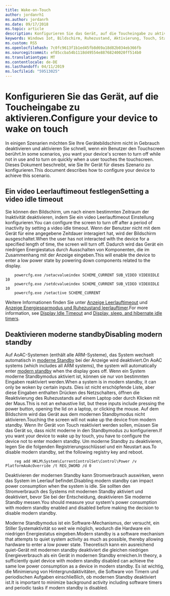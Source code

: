 ```yaml
---
title: Wake-on-Touch
author: jordanrh1
ms.author: jordanrh
ms.date: 09/17/2018
ms.topic: article
description: Konfigurieren Sie das Gerät, auf die Toucheingabe zu aktivieren.
keywords: Windows Iot, Bildschirm, Ruhezustand, Aktivierung, Touch, Standby, power
ms.custom: RS5
ms.openlocfilehash: 7c0fc9613f1b1ed45fb8d69a18d82b034eb366fb
ms.sourcegitcommit: ef85ccba54b1118d49554e88768240020ff514b0
ms.translationtype: MT
ms.contentlocale: de-DE
ms.lasthandoff: 04/11/2019
ms.locfileid: "59513025"
---
```

# <a name="configure-your-device-to-wake-on-touch"></a><span data-ttu-id="44787-104">Konfigurieren Sie das Gerät, auf die Toucheingabe zu aktivieren.</span><span class="sxs-lookup"><span data-stu-id="44787-104">Configure your device to wake on touch</span></span>

<span data-ttu-id="44787-105">In einigen Szenarien möchten Sie Ihre Gerätebildschirm nicht in Gebrauch deaktivieren und aktivieren Sie schnell, wenn ein Benutzer den Touchscreen berührt.</span><span class="sxs-lookup"><span data-stu-id="44787-105">In some scenarios, you want your device's screen to turn off while not in use and to turn on quickly when a user touches the touchscreen.</span></span> <span data-ttu-id="44787-106">Dieses Dokument beschreibt, wie Sie Ihr Gerät für dieses Szenario zu konfigurieren.</span><span class="sxs-lookup"><span data-stu-id="44787-106">This document describes how to configure your device to achieve this scenario.</span></span>

## <a name="setting-a-video-idle-timeout"></a><span data-ttu-id="44787-107">Ein video Leerlauftimeout festlegen</span><span class="sxs-lookup"><span data-stu-id="44787-107">Setting a video idle timeout</span></span>

<span data-ttu-id="44787-108">Sie können den Bildschirm, um nach einem bestimmten Zeitraum der Inaktivität deaktivieren, indem Sie ein video Leerlauftimeout Einstellung konfigurieren.</span><span class="sxs-lookup"><span data-stu-id="44787-108">You can configure the screen to turn off after a period of inactivity by setting a video idle timeout.</span></span> <span data-ttu-id="44787-109">Wenn der Benutzer nicht mit dem Gerät für eine angegebene Zeitdauer interagiert hat, wird der Bildschirm ausgeschaltet.</span><span class="sxs-lookup"><span data-stu-id="44787-109">When the user has not interacted with the device for a specified length of time, the screen will turn off.</span></span> <span data-ttu-id="44787-110">Dadurch wird das Gerät ein niedrigen Energiestatus durch Ausschalten von Komponenten, die im Zusammenhang mit der Anzeige eingeben.</span><span class="sxs-lookup"><span data-stu-id="44787-110">This will enable the device to enter a low power state by powering down components related to the display.</span></span>

```
    powercfg.exe /setacvalueindex SCHEME_CURRENT SUB_VIDEO VIDEOIDLE 10
    powercfg.exe /setdcvalueindex SCHEME_CURRENT SUB_VIDEO VIDEOIDLE 10
    powercfg.exe /setactive SCHEME_CURRENT
```

<span data-ttu-id="44787-111">Weitere Informationen finden Sie unter [Anzeige Leerlauftimeout](/windows-hardware/customize/power-settings/display-settings-display-idle-timeout) und [Anzeige Energiesparmodus und Ruhezustand leerlauftimer](/windows-hardware/design/device-experiences/display--sleep--and-hibernate-idle-timers).</span><span class="sxs-lookup"><span data-stu-id="44787-111">For more information, see [Display Idle Timeout](/windows-hardware/customize/power-settings/display-settings-display-idle-timeout) and [Display, sleep, and hibernate idle timers](/windows-hardware/design/device-experiences/display--sleep--and-hibernate-idle-timers).</span></span>

## <a name="disabling-modern-standby"></a><span data-ttu-id="44787-112">Deaktivieren moderne standby</span><span class="sxs-lookup"><span data-stu-id="44787-112">Disabling modern standby</span></span>

<span data-ttu-id="44787-113">Auf AoAC-Systemen (enthält alle ARM-Systeme), das System wechselt automatisch in [moderne Standby](/windows-hardware/design/device-experiences/modern-standby) bei der Anzeige wird deaktiviert.</span><span class="sxs-lookup"><span data-stu-id="44787-113">On AoAC systems (which includes all ARM systems), the system will automatically enter [modern standby](/windows-hardware/design/device-experiences/modern-standby) when the display goes off.</span></span> <span data-ttu-id="44787-114">Wenn ein System moderne Standbymodus aktiviert ist, können sie nur von bestimmten Eingaben reaktiviert werden.</span><span class="sxs-lookup"><span data-stu-id="44787-114">When a system is in modern standby, it can only be woken by certain inputs.</span></span> <span data-ttu-id="44787-115">Dies ist nicht erschöpfende Liste, aber diese Eingaben enthalten Drücken des Netzschalters, öffnen die Reaktivierung des Ruhezustands auf einem Laptop oder durch Klicken mit der Maus.</span><span class="sxs-lookup"><span data-stu-id="44787-115">This is not an exhaustive list, but these inputs include pressing the power button, opening the lid on a laptop, or clicking the mouse.</span></span> <span data-ttu-id="44787-116">Auf dem Bildschirm wird das Gerät aus dem modernen Standbymodus nicht aktivieren.</span><span class="sxs-lookup"><span data-stu-id="44787-116">Touching the screen will not wake up the device from modern standby.</span></span> <span data-ttu-id="44787-117">Wenn Ihr Gerät von Touch reaktiviert werden sollen, müssen Sie das Gerät so, dass nicht moderne in den Standbymodus zu konfigurieren.</span><span class="sxs-lookup"><span data-stu-id="44787-117">If you want your device to wake up by touch, you have to configure the device not to enter modern standby.</span></span> <span data-ttu-id="44787-118">Um moderne Standby zu deaktivieren, legen Sie die folgenden Registrierungsschlüssel und ein Neustart aus.</span><span class="sxs-lookup"><span data-stu-id="44787-118">To disable modern standby, set the following registry key and reboot.</span></span>

```
    reg add HKLM\System\CurrentControlSet\Control\Power /v PlatformAoAcOverride /t REG_DWORD /d 0
```
    
<span data-ttu-id="44787-119">Deaktivieren der modernen Standby kann Stromverbrauch auswirken, wenn das System im Leerlauf befindet.</span><span class="sxs-lookup"><span data-stu-id="44787-119">Disabling modern standby can impact power consumption when the system is idle.</span></span> <span data-ttu-id="44787-120">Sie sollten den Stromverbrauch des Systems mit modernen Standby aktiviert und deaktiviert, bevor Sie bei der Entscheidung, deaktivieren Sie moderne Standby messen.</span><span class="sxs-lookup"><span data-stu-id="44787-120">You should measure your system's power consumption with modern standby enabled and disabled before making the decision to disable modern standby.</span></span>

<span data-ttu-id="44787-121">Moderne Standbymodus ist ein Software-Mechanismus, der versucht, ein Stiller Systemaktivität so weit wie möglich, wodurch die Hardware ein niedrigen Energiestatus eingeben.</span><span class="sxs-lookup"><span data-stu-id="44787-121">Modern standby is a software mechanism that attempts to quiet system activity as much as possible, thereby allowing hardware to enter a low power state.</span></span> <span data-ttu-id="44787-122">Theoretisch kann ein ausreichend quiet-Gerät mit modernen standby deaktiviert die gleichen niedrigen Energieverbrauch als ein Gerät in modernen Standby erreichen.</span><span class="sxs-lookup"><span data-stu-id="44787-122">In theory, a sufficiently quiet device with modern standby disabled can achieve the same low power consumption as a device in modern standby.</span></span> <span data-ttu-id="44787-123">Es ist wichtig, die Minimierung von Hintergrundaktivitäten, die Software von Timern und periodischen Aufgaben einschließlich, ob modernen Standby deaktiviert ist.</span><span class="sxs-lookup"><span data-stu-id="44787-123">It is important to minimize background activity including software timers and periodic tasks if modern standby is disabled.</span></span>
